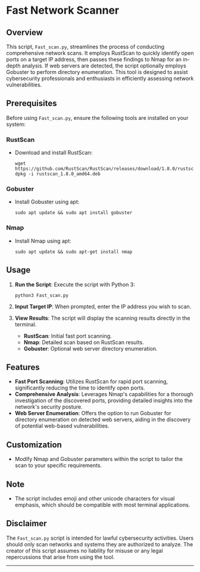 # Fast Network Scanner

## Overview

This script, `Fast_scan.py`, streamlines the process of conducting comprehensive network scans. It employs RustScan to quickly identify open ports on a target IP address, then passes these findings to Nmap for an in-depth analysis. If web servers are detected, the script optionally employs Gobuster to perform directory enumeration. This tool is designed to assist cybersecurity professionals and enthusiasts in efficiently assessing network vulnerabilities.

## Prerequisites

Before using `Fast_scan.py`, ensure the following tools are installed on your system:

### RustScan

- Download and install RustScan:
  ```
  wget https://github.com/RustScan/RustScan/releases/download/1.8.0/rustscan_1.8.0_amd64.deb
  dpkg -i rustscan_1.8.0_amd64.deb
  ```

### Gobuster

- Install Gobuster using apt:
  ```
  sudo apt update && sudo apt install gobuster
  ```

### Nmap

- Install Nmap using apt:
  ```
  sudo apt update && sudo apt-get install nmap
  ```

## Usage

1. **Run the Script**: Execute the script with Python 3:
   ```
   python3 Fast_scan.py
   ```

2. **Input Target IP**: When prompted, enter the IP address you wish to scan.

3. **View Results**: The script will display the scanning results directly in the terminal.

   - **RustScan**: Initial fast port scanning.
   - **Nmap**: Detailed scan based on RustScan results.
   - **Gobuster**: Optional web server directory enumeration.

## Features

- **Fast Port Scanning**: Utilizes RustScan for rapid port scanning, significantly reducing the time to identify open ports.
- **Comprehensive Analysis**: Leverages Nmap's capabilities for a thorough investigation of the discovered ports, providing detailed insights into the network's security posture.
- **Web Server Enumeration**: Offers the option to run Gobuster for directory enumeration on detected web servers, aiding in the discovery of potential web-based vulnerabilities.

## Customization

- Modify Nmap and Gobuster parameters within the script to tailor the scan to your specific requirements.

## Note

- The script includes emoji and other unicode characters for visual emphasis, which should be compatible with most terminal applications.

## Disclaimer

The `Fast_scan.py` script is intended for lawful cybersecurity activities. Users should only scan networks and systems they are authorized to analyze. The creator of this script assumes no liability for misuse or any legal repercussions that arise from using the tool.

---

